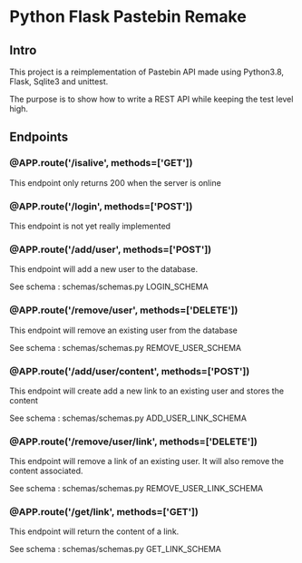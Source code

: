 # Python Flask Pastebin Remake

## Intro

This project is a reimplementation of Pastebin API made using Python3.8, Flask, Sqlite3 and unittest.

The purpose is to show how to write a REST API while keeping the test level high.

## Endpoints

### @APP.route('/isalive', methods=['GET'])

This endpoint only returns 200 when the server is online

### @APP.route('/login', methods=['POST'])

This endpoint is not yet really implemented

### @APP.route('/add/user', methods=['POST'])

This endpoint will add a new user to the database.

See schema : schemas/schemas.py LOGIN_SCHEMA

### @APP.route('/remove/user', methods=['DELETE'])

This endpoint will remove an existing user from the database

See schema : schemas/schemas.py REMOVE_USER_SCHEMA

### @APP.route('/add/user/content', methods=['POST'])

This endpoint will create add a new link to an existing user and stores the content

See schema : schemas/schemas.py ADD_USER_LINK_SCHEMA

### @APP.route('/remove/user/link', methods=['DELETE'])

This endpoint will remove a link of an existing user. It will also remove the content associated.

See schema : schemas/schemas.py REMOVE_USER_LINK_SCHEMA

### @APP.route('/get/link', methods=['GET'])

This endpoint will return the content of a link.

See schema : schemas/schemas.py GET_LINK_SCHEMA


